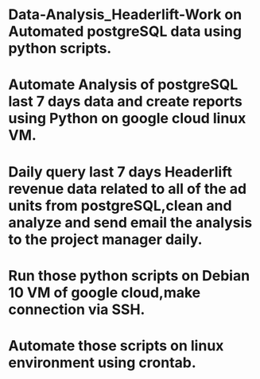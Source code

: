 # Data-Analysis_Headerlift-Work on Automated postgreSQL data using python scripts. 

# Automate Analysis of postgreSQL last 7 days data and create reports using Python on google cloud linux VM. 

# Daily query last 7 days Headerlift revenue data related to all of the ad units from postgreSQL,clean and analyze and send email the analysis to the project manager daily. 

# Run those python scripts on Debian 10 VM of google cloud,make connection via SSH. 

# Automate those scripts on linux environment using crontab.


